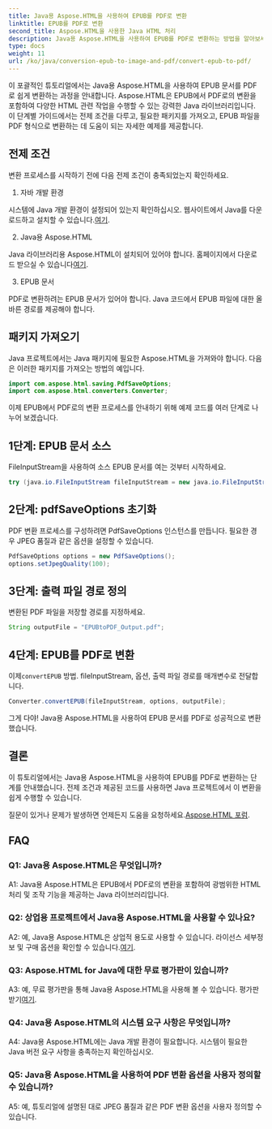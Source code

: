 ```yaml
---
title: Java용 Aspose.HTML을 사용하여 EPUB를 PDF로 변환
linktitle: EPUB를 PDF로 변환
second_title: Aspose.HTML을 사용한 Java HTML 처리
description: Java용 Aspose.HTML을 사용하여 EPUB를 PDF로 변환하는 방법을 알아보세요. 이 단계별 가이드에서는 전제 조건, 패키지 가져오기 및 코드 예제를 다룹니다. EPUB에서 PDF로 변환을 시작해 보세요.
type: docs
weight: 11
url: /ko/java/conversion-epub-to-image-and-pdf/convert-epub-to-pdf/
---
```

이 포괄적인 튜토리얼에서는 Java용 Aspose.HTML을 사용하여 EPUB 문서를 PDF로 쉽게 변환하는 과정을 안내합니다. Aspose.HTML은 EPUB에서 PDF로의 변환을 포함하여 다양한 HTML 관련 작업을 수행할 수 있는 강력한 Java 라이브러리입니다. 이 단계별 가이드에서는 전제 조건을 다루고, 필요한 패키지를 가져오고, EPUB 파일을 PDF 형식으로 변환하는 데 도움이 되는 자세한 예제를 제공합니다.

## 전제 조건

변환 프로세스를 시작하기 전에 다음 전제 조건이 충족되었는지 확인하세요.

1. 자바 개발 환경

 시스템에 Java 개발 환경이 설정되어 있는지 확인하십시오. 웹사이트에서 Java를 다운로드하고 설치할 수 있습니다.[여기](https://www.oracle.com/java/).

2. Java용 Aspose.HTML

 Java 라이브러리용 Aspose.HTML이 설치되어 있어야 합니다. 홈페이지에서 다운로드 받으실 수 있습니다[여기](https://releases.aspose.com/html/java/).

3. EPUB 문서

PDF로 변환하려는 EPUB 문서가 있어야 합니다. Java 코드에서 EPUB 파일에 대한 올바른 경로를 제공해야 합니다.

## 패키지 가져오기

Java 프로젝트에서는 Java 패키지에 필요한 Aspose.HTML을 가져와야 합니다. 다음은 이러한 패키지를 가져오는 방법의 예입니다.

```java
import com.aspose.html.saving.PdfSaveOptions;
import com.aspose.html.converters.Converter;
```

이제 EPUB에서 PDF로의 변환 프로세스를 안내하기 위해 예제 코드를 여러 단계로 나누어 보겠습니다.

## 1단계: EPUB 문서 소스

FileInputStream을 사용하여 소스 EPUB 문서를 여는 것부터 시작하세요.

```java
try (java.io.FileInputStream fileInputStream = new java.io.FileInputStream("input.epub")) {
```

## 2단계: pdfSaveOptions 초기화

PDF 변환 프로세스를 구성하려면 PdfSaveOptions 인스턴스를 만듭니다. 필요한 경우 JPEG 품질과 같은 옵션을 설정할 수 있습니다.

```java
PdfSaveOptions options = new PdfSaveOptions();
options.setJpegQuality(100);
```

## 3단계: 출력 파일 경로 정의

변환된 PDF 파일을 저장할 경로를 지정하세요.

```java
String outputFile = "EPUBtoPDF_Output.pdf";
```

## 4단계: EPUB를 PDF로 변환

 이제`convertEPUB` 방법. fileInputStream, 옵션, 출력 파일 경로를 매개변수로 전달합니다.

```java
Converter.convertEPUB(fileInputStream, options, outputFile);
```

그게 다야! Java용 Aspose.HTML을 사용하여 EPUB 문서를 PDF로 성공적으로 변환했습니다.

## 결론

이 튜토리얼에서는 Java용 Aspose.HTML을 사용하여 EPUB를 PDF로 변환하는 단계를 안내했습니다. 전제 조건과 제공된 코드를 사용하면 Java 프로젝트에서 이 변환을 쉽게 수행할 수 있습니다.

 질문이 있거나 문제가 발생하면 언제든지 도움을 요청하세요.[Aspose.HTML 포럼](https://forum.aspose.com/).

## FAQ

### Q1: Java용 Aspose.HTML은 무엇입니까?

A1: Java용 Aspose.HTML은 EPUB에서 PDF로의 변환을 포함하여 광범위한 HTML 처리 및 조작 기능을 제공하는 Java 라이브러리입니다.

### Q2: 상업용 프로젝트에서 Java용 Aspose.HTML을 사용할 수 있나요?

 A2: 예, Java용 Aspose.HTML은 상업적 용도로 사용할 수 있습니다. 라이선스 세부정보 및 구매 옵션을 확인할 수 있습니다.[여기](https://purchase.aspose.com/buy).

### Q3: Aspose.HTML for Java에 대한 무료 평가판이 있습니까?

 A3: 예, 무료 평가판을 통해 Java용 Aspose.HTML을 사용해 볼 수 있습니다. 평가판 받기[여기](https://releases.aspose.com/html/java).

### Q4: Java용 Aspose.HTML의 시스템 요구 사항은 무엇입니까?

A4: Java용 Aspose.HTML에는 Java 개발 환경이 필요합니다. 시스템이 필요한 Java 버전 요구 사항을 충족하는지 확인하십시오.

### Q5: Java용 Aspose.HTML을 사용하여 PDF 변환 옵션을 사용자 정의할 수 있습니까?

A5: 예, 튜토리얼에 설명된 대로 JPEG 품질과 같은 PDF 변환 옵션을 사용자 정의할 수 있습니다.